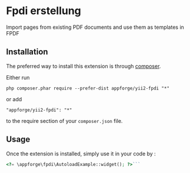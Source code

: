 Fpdi erstellung
===============
Import pages from existing PDF documents and use them as templates in FPDF

Installation
------------

The preferred way to install this extension is through [composer](http://getcomposer.org/download/).

Either run

```
php composer.phar require --prefer-dist appforge/yii2-fpdi "*"
```

or add

```
"appforge/yii2-fpdi": "*"
```

to the require section of your `composer.json` file.


Usage
-----

Once the extension is installed, simply use it in your code by  :

```php
<?= \appforge\fpdi\AutoloadExample::widget(); ?>```